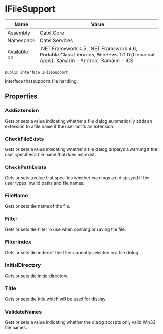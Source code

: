 

# IFileSupport

Name|Value
---|---
Assembly|Catel.Core
Namespace|Catel.Services
Available on|.NET Framework 4.5, .NET Framework 4.6, Portable Class Libraries, Windows 10.0 (Universal Apps), Xamarin - Android, Xamarin - iOS

```
public interface IFileSupport
```

Interface that supports file handling.



## Properties

### AddExtension

Gets or sets a value indicating whether a file dialog automatically adds an extension to a file name if the user omits an extension.



### CheckFileExists

Gets or sets a value indicating whether a file dialog displays a warning if the user specifies a file name that does not exist.



### CheckPathExists

Gets or sets a value that specifies whether warnings are displayed if the user types invalid paths and file names.



### FileName

Gets or sets the name of the file.



### Filter

Gets or sets the filter to use when opening or saving the file.



### FilterIndex

Gets or sets the index of the filter currently selected in a file dialog.



### InitialDirectory

Gets or sets the initial directory.



### Title

Gets or sets the title which will be used for display.



### ValidateNames

Gets or sets a value indicating whether the dialog accepts only valid Win32 file names.



